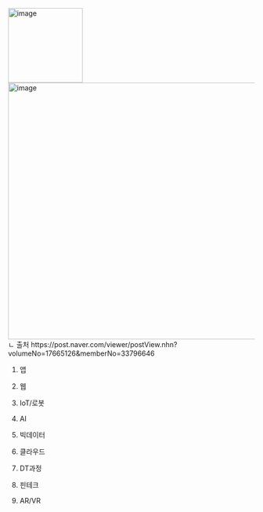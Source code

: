 <img width="152" alt="image" src="https://user-images.githubusercontent.com/113709273/193288436-09591c26-ce66-48f8-a7a2-2058b36ed9fa.png">


<img width="523" alt="image" src="https://user-images.githubusercontent.com/113709273/193293103-61023a42-3e1a-48f1-9b95-1a864883b45e.png">
ㄴ 출처 https://post.naver.com/viewer/postView.nhn?volumeNo=17665126&memberNo=33796646


1. 앱



2. 웹



3. IoT/로봇


4. AI


5. 빅데이터




6. 클라우드



7. DT과정




8. 핀테크





9. AR/VR


